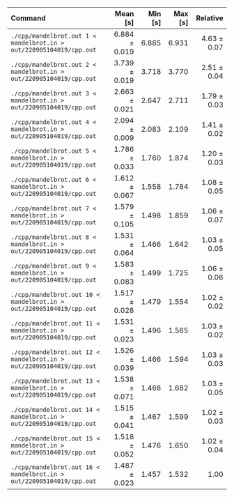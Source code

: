 | Command | Mean [s] | Min [s] | Max [s] | Relative |
|:---|---:|---:|---:|---:|
| `./cpp/mandelbrot.out 1 < mandelbrot.in > out/220905104019/cpp.out` | 6.884 ± 0.019 | 6.865 | 6.931 | 4.63 ± 0.07 |
| `./cpp/mandelbrot.out 2 < mandelbrot.in > out/220905104019/cpp.out` | 3.739 ± 0.019 | 3.718 | 3.770 | 2.51 ± 0.04 |
| `./cpp/mandelbrot.out 3 < mandelbrot.in > out/220905104019/cpp.out` | 2.663 ± 0.021 | 2.647 | 2.711 | 1.79 ± 0.03 |
| `./cpp/mandelbrot.out 4 < mandelbrot.in > out/220905104019/cpp.out` | 2.094 ± 0.009 | 2.083 | 2.109 | 1.41 ± 0.02 |
| `./cpp/mandelbrot.out 5 < mandelbrot.in > out/220905104019/cpp.out` | 1.786 ± 0.033 | 1.760 | 1.874 | 1.20 ± 0.03 |
| `./cpp/mandelbrot.out 6 < mandelbrot.in > out/220905104019/cpp.out` | 1.612 ± 0.067 | 1.558 | 1.784 | 1.08 ± 0.05 |
| `./cpp/mandelbrot.out 7 < mandelbrot.in > out/220905104019/cpp.out` | 1.579 ± 0.105 | 1.498 | 1.859 | 1.06 ± 0.07 |
| `./cpp/mandelbrot.out 8 < mandelbrot.in > out/220905104019/cpp.out` | 1.531 ± 0.064 | 1.466 | 1.642 | 1.03 ± 0.05 |
| `./cpp/mandelbrot.out 9 < mandelbrot.in > out/220905104019/cpp.out` | 1.583 ± 0.083 | 1.499 | 1.725 | 1.06 ± 0.06 |
| `./cpp/mandelbrot.out 10 < mandelbrot.in > out/220905104019/cpp.out` | 1.517 ± 0.028 | 1.479 | 1.554 | 1.02 ± 0.02 |
| `./cpp/mandelbrot.out 11 < mandelbrot.in > out/220905104019/cpp.out` | 1.531 ± 0.023 | 1.496 | 1.565 | 1.03 ± 0.02 |
| `./cpp/mandelbrot.out 12 < mandelbrot.in > out/220905104019/cpp.out` | 1.526 ± 0.039 | 1.466 | 1.594 | 1.03 ± 0.03 |
| `./cpp/mandelbrot.out 13 < mandelbrot.in > out/220905104019/cpp.out` | 1.538 ± 0.071 | 1.468 | 1.682 | 1.03 ± 0.05 |
| `./cpp/mandelbrot.out 14 < mandelbrot.in > out/220905104019/cpp.out` | 1.515 ± 0.041 | 1.467 | 1.599 | 1.02 ± 0.03 |
| `./cpp/mandelbrot.out 15 < mandelbrot.in > out/220905104019/cpp.out` | 1.518 ± 0.052 | 1.476 | 1.650 | 1.02 ± 0.04 |
| `./cpp/mandelbrot.out 16 < mandelbrot.in > out/220905104019/cpp.out` | 1.487 ± 0.023 | 1.457 | 1.532 | 1.00 |
